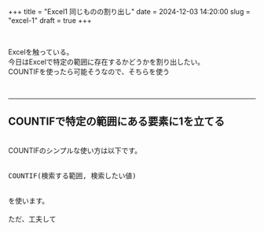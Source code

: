 +++
title = "Excel1 同じものの割り出し"
date = 2024-12-03 14:20:00
slug = "excel-1"
draft = true
+++

<br>

Excelを触っている。<br>
今日はExcelで特定の範囲に存在するかどうかを割り出したい。<br>
COUNTIFを使ったら可能そうなので、そちらを使う

<br>

<!--more-->

---

## COUNTIFで特定の範囲にある要素に1を立てる

<br>
COUNTIFのシンプルな使い方は以下です。<br>
<br> 
<pre>COUNTIF(検索する範囲, 検索したい値)</pre>
<br>
を使います。
<br>
<br>
ただ、工夫して



<br>
<br>
<br>
